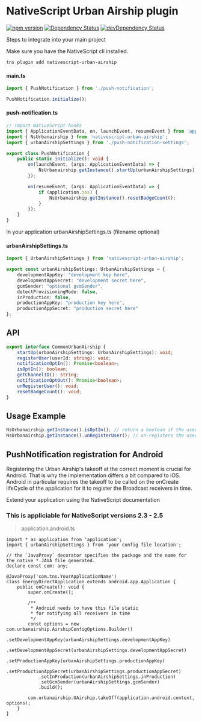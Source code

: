 # NativeScript Urban Airship plugin

[![npm version](https://img.shields.io/npm/v/nativescript-urban-airship.svg?style=flat-square)](https://www.npmjs.com/package/nativescript-urban-airship)
[![Dependency Status](https://img.shields.io/david/essent/nativescript-urban-airship.svg?style=flat-square)](https://david-dm.org/essent/nativescript-urban-airship)
[![devDependency Status](https://img.shields.io/david/dev/essent/nativescript-urban-airship.svg?style=flat-square)](https://david-dm.org/essent/nativescript-urban-airship#info=devDependencies)

Steps to integrate into your main project

Make sure you have the NativeScript cli installed.

```
tns plugin add nativescript-urban-airship
```

#### main.ts

``` typescript
import { PushNotification } from './push-notification';

PushNotification.initialize();
```

#### push-notification.ts

``` typescript
// import NativeScript hooks
import { ApplicationEventData, on, launchEvent, resumeEvent } from 'application';
import { NsUrbanairship } from 'nativescript-urban-airship';
import { urbanAirshipSettings } from './push-notification-settings';

export class PushNotification {
    public static initialize(): void {
        on(launchEvent, (args: ApplicationEventData) => {
            NsUrbanairship.getInstance().startUp(urbanAirshipSettings);
        });

        on(resumeEvent, (args: ApplicationEventData) => {
            if (application.ios) {
                NsUrbanairship.getInstance().resetBadgeCount();
            }
        });
    }
}
```

In your application urbanAirshipSettings.ts (filename optional)

#### urbanAirshipSettings.ts

``` typescript
import { UrbanAirshipSettings } from 'nativescript-urban-airship';

export const urbanAirshipSettings: UrbanAirshipSettings = {
    developmentAppKey: "development key here",
    developmentAppSecret: "development secret here",
    gcmSender: "optional gcmSender",
    detectProvisioningMode: false,
    inProduction: false,
    productionAppKey: "production key here",
    productionAppSecret: "production secret here"
};
```

## API

``` typescript
export interface CommonUrbanAirship {
    startUp(urbanAirshipSettings: UrbanAirshipSettings): void;
    registerUser(userId: string): void;
    notificationOptIn(): Promise<boolean>;
    isOptIn(): boolean;
    getChannelID(): string;
    notificationOptOut(): Promise<boolean>;
    unRegisterUser(): void;
    resetBadgeCount(): void;
}
```

## Usage Example
``` typescript
NsUrbanairship.getInstance().isOptIn(); // return a boolean if the user has registered for notifications
NsUrbanairship.getInstance().unRegisterUser(); // un-registers the user from receiving notifications
```

## PushNotification registration for Android
Registering the Urban Airship's takeoff at the correct moment is crucial for Android. That is why the implementation differs a bit compared to iOS. 
Android in particular requires the takeoff to be called on the onCreate lifeCycle of the application for it to register the Broadcast receivers in time. 

Extend your application using the NativeScript documentation
### This is appliciable for NativeScript versions 2.3 - 2.5

> application.android.ts

```
import * as application from 'application';
import { urbanAirshipSettings } from 'your config file location';

// the `JavaProxy` decorator specifies the package and the name for the native *.JAVA file generated.
declare const com: any;

@JavaProxy('com.tns.YourApplicationName')
class EnergyDirectApplication extends android.app.Application {
    public onCreate(): void {
        super.onCreate();

        /**
         * Android needs to have this file static
         * for notifying all receivers in time
         */
        const options = new com.urbanairship.AirshipConfigOptions.Builder()
            .setDevelopmentAppKey(urbanAirshipSettings.developmentAppKey)
            .setDevelopmentAppSecret(urbanAirshipSettings.developmentAppSecret)
            .setProductionAppKey(urbanAirshipSettings.productionAppKey)
            .setProductionAppSecret(urbanAirshipSettings.productionAppSecret)
            .setInProduction(urbanAirshipSettings.inProduction)
            .setGcmSender(urbanAirshipSettings.gcmSender)
            .build();

        com.urbanairship.UAirship.takeOff(application.android.context, options);
    }
}
```


